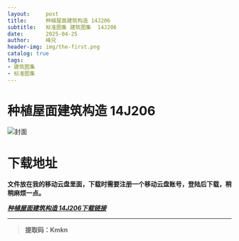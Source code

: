 ```yaml
---
layout:     post
title:      种植屋面建筑构造 14J206
subtitle:   标准图集 建筑图集  14J206
date:       2025-04-25
author:     峰兄
header-img: img/the-first.png
catalog: true
tags:
- 建筑图集
- 标准图集
---
```

# 种植屋面建筑构造 14J206
![封面](https://pic1.imgdb.cn/item/680afb3358cb8da5c8c9dc51.jpg)

# 下载地址 ##
**文件放在我的移动云盘里面，下载时需要注册一个移动云盘账号，登陆后下载，稍稍麻烦一点。**  
  
[**_种植屋面建筑构造 14J206下载链接_**](https://caiyun.139.com/m/i?105CpoKdvA6j0)
***
> **提取码：Kmkn**

